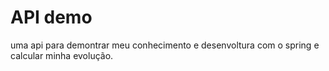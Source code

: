 # API demo

uma api para demontrar meu conhecimento e desenvoltura com o spring
e calcular minha evolução.
